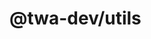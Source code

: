 # @twa-dev/utils

[//]: # ()
[//]: # ([npm-badge]: https://img.shields.io/npm/v/@twa.js/utils?logo=npm)

[//]: # ()
[//]: # ([npm-link]: https://npmjs.com/package/@twa.js/utils)

[//]: # ()
[//]: # ([size-badge]: https://img.shields.io/bundlephobia/minzip/@twa.js/utils)

[//]: # ()
[//]: # ([![NPM][npm-badge]][npm-link] )

[//]: # (![Size][size-badge])

[//]: # ()
[//]: # (Tree-shakeable set of useful utilities used by many other libraries of )

[//]: # (ecosystem. You probably don't need to install this package directly, but may)

[//]: # (find provided functionality useful in other contexts.)

[//]: # ()
[//]: # (This library is a part of TypeScript packages ecosystem around Telegram Web )

[//]: # (Apps. To see full documentation and other libraries, please, visit )

[//]: # ([this]&#40;https://telegram-web-apps.github.io/twa/&#41; link.)

[//]: # ()
[//]: # (## Installation)

[//]: # ()
[//]: # (```bash  )

[//]: # (npm i @twa.js/utils)

[//]: # (```  )

[//]: # ()
[//]: # (or)

[//]: # ()
[//]: # (```bash  )

[//]: # (yarn add @twa.js/utils)

[//]: # (```)
